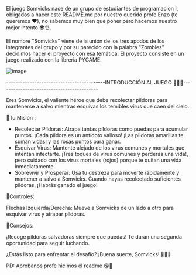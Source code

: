 El juego Somvicks nace de un grupo de estudiantes de programacion I, obligados a hacer este README.md por nuestro querido profe Enzo (te queremos ❤️), no sabemos muy bien que poner pero hacemos nuestro mejor intento 😎👌.

El nombre "Somvicks" viene de la unión de los tres apodos de los integrantes del grupo y por su parecido con la palabra "Zombies" decidimos hacer el proyecto con esa temática.
El proyecto consiste en un juego realizado con la libreria PYGAME.

![image](https://github.com/user-attachments/assets/e589ed9b-8636-4696-8ae7-d2ceaf8ce3a8)


------------------------------------------INTRODUCCIÓN AL JUEGO 🧟‍♂️💊------------------------------------------

Eres Somvicks, el valiente héroe que debe recolectar píldoras para mantenerse a salvo mientras esquivas los temibles virus que caen del cielo.

🧟Tu Misión :

- Recolectar Píldoras: Atrapa tantas píldoras como puedas para acumular puntos. ¡Cada píldora es un antídoto valioso!
                    ¡Las pildoras amarillas te suman vidas! y las rosas puntos para ganar. 
- Esquivar Virus: Mantente alejado de los virus comunes y mortales que intentan infectarte. ¡Tres toques de virus comunes y perderás una vida!, pero cuidado con los virus mortales (rojos) porque te 
                  quitan una vida inmediatamente. 
- Sobrevivir y Prosperar: Usa tu destreza para moverte rápidamente y mantener a salvo a Somvicks. Cuando hayas recolectado suficientes píldoras, ¡Habrás ganado el juego! 

🧟Controles:

Flechas Izquierda/Derecha: Mueve a Somvicks de un lado a otro para esquivar virus y atrapar píldoras.

🧟Consejos:

¡Recoge píldoras salvadoras siempre que puedas! Te darán una segunda oportunidad para seguir luchando.


¿Estás listo para enfrentar el desafío? ¡Buena suerte, Somvicks! 🧟‍♂️💊

PD: Aprobanos profe hicimos el readme 😘🥰
